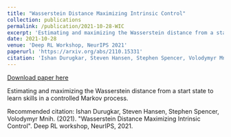 ```yaml
---
title: "Wasserstein Distance Maximizing Intrinsic Control"
collection: publications
permalink: /publication/2021-10-28-WIC
excerpt: 'Estimating and maximizing the Wasserstein distance from a start state to learn skills in a controlled Markov process'
date: 2021-10-28
venue: 'Deep RL Workshop, NeurIPS 2021'
paperurl: 'https://arxiv.org/abs/2110.15331'
citation: 'Ishan Durugkar, Steven Hansen, Stephen Spencer, Volodymyr Mnih. (2021). &quot;Wasserstein Distance Maximizing Intrinsic Control&quot;. Deep RL workshop, NeurIPS, 2021.'
---
```


<a href='https://arxiv.org/pdf/2110.15331.pdf'>Download paper here</a>

Estimating and maximizing the Wasserstein distance from a start state to learn skills in a controlled Markov process.

Recommended citation: Ishan Durugkar, Steven Hansen, Stephen Spencer, Volodymyr Mnih. (2021). "Wasserstein Distance Maximizing Intrinsic Control". Deep RL workshop, NeurIPS, 2021.
